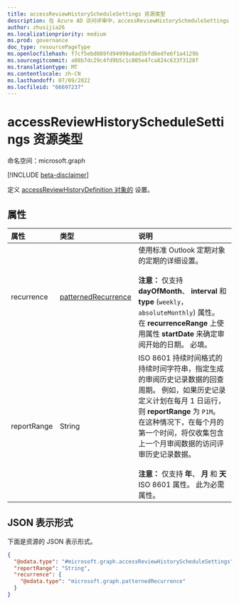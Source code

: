 ```yaml
---
title: accessReviewHistoryScheduleSettings 资源类型
description: 在 Azure AD 访问评审中，accessReviewHistoryScheduleSettings 表示与访问评审历史记录定义系列关联的设置。
author: zhusijia26
ms.localizationpriority: medium
ms.prod: governance
doc_type: resourcePageType
ms.openlocfilehash: f7cf5ebd089fd94999a8ad5bfd8edfe6f1a4129b
ms.sourcegitcommit: a08b7dc29c4fd9b5c1c805e47ca824c633f3128f
ms.translationtype: MT
ms.contentlocale: zh-CN
ms.lasthandoff: 07/09/2022
ms.locfileid: "66697237"
---
```

# <a name="accessreviewhistoryschedulesettings-resource-type"></a>accessReviewHistoryScheduleSettings 资源类型

命名空间：microsoft.graph

[!INCLUDE [beta-disclaimer](../../includes/beta-disclaimer.md)]

定义 [accessReviewHistoryDefinition 对象的](accessreviewhistorydefinition.md) 设置。

## <a name="properties"></a>属性

|属性|类型|说明|
|:---|:---|:---|
| recurrence|[patternedRecurrence](patternedrecurrence.md) | 使用标准 Outlook 定期对象的定期的详细设置。 <br/><br/>**注意：** 仅支持 **dayOfMonth**、 **interval** 和 **type** (`weekly`， `absoluteMonthly`) 属性。 在 **recurrenceRange** 上使用属性 **startDate** 来确定审阅开始的日期。 必填。 |
|reportRange|String|ISO 8601 持续时间格式的持续时间字符串，指定生成的审阅历史记录数据的回查周期。 例如，如果历史记录定义计划在每月 1 日运行，则 **reportRange** 为 `P1M`。 在这种情况下，在每个月的第一个时间，将仅收集包含上一个月审阅数据的访问评审历史记录数据。 <br/><br/>**注意：** 仅支持 **年**、 **月** 和 **天** ISO 8601 属性。 此为必需属性。|

## <a name="json-representation"></a>JSON 表示形式

下面是资源的 JSON 表示形式。
<!-- {
  "blockType": "resource",
  "@odata.type": "microsoft.graph.accessReviewHistoryScheduleSettings"
}
-->

``` json
{
  "@odata.type": "#microsoft.graph.accessReviewHistoryScheduleSettings",
  "reportRange": "String",
  "recurrence": {
    "@odata.type": "microsoft.graph.patternedRecurrence"
  }
}
```
